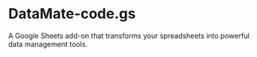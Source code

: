 # DataMate-code.gs
A Google Sheets add-on that transforms your spreadsheets into powerful data management tools.
